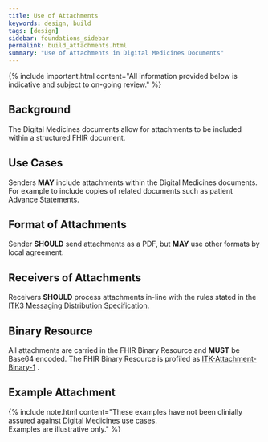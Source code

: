 ```yaml
---
title: Use of Attachments
keywords: design, build
tags: [design]
sidebar: foundations_sidebar
permalink: build_attachments.html
summary: "Use of Attachments in Digital Medicines Documents"
---
```


{% include important.html content="All information provided below is indicative and subject to on-going review." %}

## Background ##

The Digital Medicines documents allow for attachments to be included within a structured FHIR document.

## Use Cases ##

Senders <b>MAY</b> include attachments within the Digital Medicines documents. For example to include copies of related documents such as patient Advance Statements. 

## Format of Attachments ##

Sender <b>SHOULD</b> send attachments as a PDF, but <b>MAY</b> use other formats by local agreement.

## Receivers of Attachments ##

Receivers <b>SHOULD</b> process attachments in-line with the rules stated in the <a href="https://developer.nhs.uk/apis/itk3messagedistribution/explore_s_and_r.html" target="_blank">ITK3 Messaging Distribution Specification</a>. 

## Binary Resource ##

All attachments are carried in the FHIR Binary Resource and <b>MUST</b> be Base64 encoded. The FHIR Binary Resource is profiled as <a href="https://fhir.nhs.uk/STU3/StructureDefinition/ITK-Attachment-Binary-1">ITK-Attachment-Binary-1</a> . 

## Example Attachment ##


{% include note.html content="These examples have not been clinially assured against Digital Medicines use cases.<br/>Examples are illustrative only." %}
<script src="https://gist.github.com/IOPS-DEV/58db5fe49a403172541478f2dadffa8b.js"></script> 





